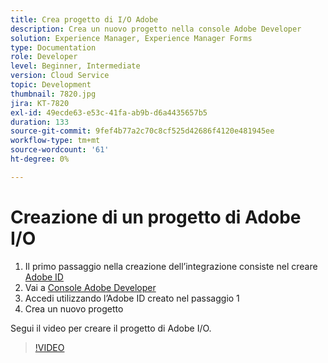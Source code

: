```yaml
---
title: Crea progetto di I/O Adobe
description: Crea un nuovo progetto nella console Adobe Developer
solution: Experience Manager, Experience Manager Forms
type: Documentation
role: Developer
level: Beginner, Intermediate
version: Cloud Service
topic: Development
thumbnail: 7820.jpg
jira: KT-7820
exl-id: 49ecde63-e53c-41fa-ab9b-d6a4435657b5
duration: 133
source-git-commit: 9fef4b77a2c70c8cf525d42686f4120e481945ee
workflow-type: tm+mt
source-wordcount: '61'
ht-degree: 0%

---
```


# Creazione di un progetto di Adobe I/O

1. Il primo passaggio nella creazione dell’integrazione consiste nel creare [Adobe ID](https://account.adobe.com/)
1. Vai a [Console Adobe Developer](https://console.adobe.io/home)
1. Accedi utilizzando l’Adobe ID creato nel passaggio 1
1. Crea un nuovo progetto

Segui il video per creare il progetto di Adobe I/O.

>[!VIDEO](https://video.tv.adobe.com/v/333220?quality=12&learn=on)
